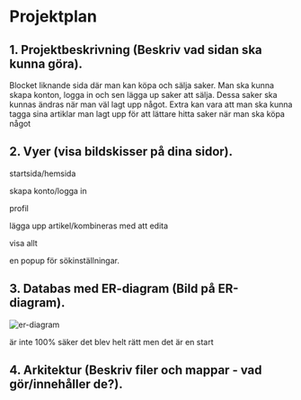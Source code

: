 # Projektplan

## 1. Projektbeskrivning (Beskriv vad sidan ska kunna göra).
Blocket liknande sida där man kan köpa och sälja saker. Man ska kunna skapa konton, logga in och sen lägga up saker att sälja. Dessa saker ska kunnas ändras när man väl lagt upp något. 
Extra kan vara att man ska kunna tagga sina artiklar man lagt upp för att lättare hitta saker när man ska köpa något 

## 2. Vyer (visa bildskisser på dina sidor).
startsida/hemsida

skapa konto/logga in 

profil 

lägga upp artikel/kombineras med att edita 

visa allt 

en popup för sökinställningar.

## 3. Databas med ER-diagram (Bild på ER-diagram).
![er-diagram](er-diagram.jpg)

är inte 100% säker det blev helt rätt men det är en start 

## 4. Arkitektur (Beskriv filer och mappar - vad gör/innehåller de?).


